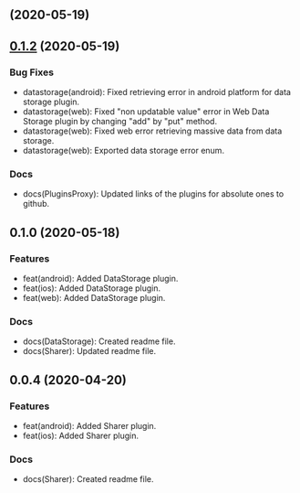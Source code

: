 ##  (2020-05-19)


## [0.1.2](https://github.com/krikoo-team/hybrid/compare/0.1.0...0.1.2) (2020-05-19)

### Bug Fixes
* datastorage(android): Fixed retrieving error in android platform for data storage plugin.
* datastorage(web): Fixed "non updatable value" error in Web Data Storage plugin by changing "add" by "put" method.
* datastorage(web): Fixed web error retrieving massive data from data storage.
* datastorage(web): Exported data storage error enum.


### Docs

* docs(PluginsProxy): Updated links of the plugins for absolute ones to github.


## 0.1.0 (2020-05-18)

### Features

* feat(android): Added DataStorage plugin.
* feat(ios): Added DataStorage plugin.
* feat(web): Added DataStorage plugin.

### Docs

* docs(DataStorage): Created readme file.
* docs(Sharer): Updated readme file.


## 0.0.4 (2020-04-20)

### Features

* feat(android): Added Sharer plugin.
* feat(ios): Added Sharer plugin.

### Docs

* docs(Sharer): Created readme file.
